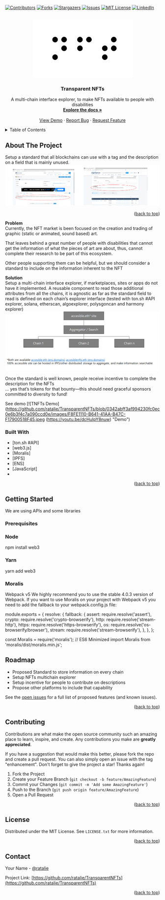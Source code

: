 <div id="top"></div>
<!--
*** USED BEST README Template so leaving the references - ngil 01/14/2022
*** Thanks for checking out the Best-README-Template. If you have a suggestion
*** that would make this better, please fork the repo and create a pull request
*** or simply open an issue with the tag "enhancement".
*** Don't forget to give the project a star!
*** Thanks again! Now go create something AMAZING! :D
-->



<!-- PROJECT SHIELDS -->
<!-- 
*** I'm using markdown "reference style" links for readability.
*** Reference links are enclosed in brackets [ ] instead of parentheses ( ).
*** See the bottom of this document for the declaration of the reference variables
*** for contributors-url, forks-url, etc. This is an optional, concise syntax you may use.
*** https://www.markdownguide.org/basic-syntax/#reference-style-links
-->
[![Contributors][contributors-shield]][contributors-url]
[![Forks][forks-shield]][forks-url]
[![Stargazers][stars-shield]][stars-url]
[![Issues][issues-shield]][issues-url]
[![MIT License][license-shield]][license-url]
[![LinkedIn][linkedin-shield]][linkedin-url]



<!-- PROJECT LOGO -->
<br />
<div align="center">
  <a href="https://github.com/ratalie/TransparentNFTs">
    <img src="images/nftb.png" alt="NFT">
  </a>

<h3 align="center">Transparent NFTs</h3>

  <p align="center">
    A multi-chain interface explorer, to make NFTs available to people with disabilities
    <br />
    <a href="https://github.com/ratalie/TransparentNFTs"><strong>Explore the docs »</strong></a>
    <br />
    <br />
    <a href="https://github.com/ratalie/TransparentNFTs">View Demo</a>
    ·
    <a href="https://github.com/ratalie/TransparentNFTs/issues">Report Bug</a>
    ·
    <a href="https://github.com/ratalie/TransparentNFTs/issues">Request Feature</a>
  </p>
</div>



<!-- TABLE OF CONTENTS -->
<details>
  <summary>Table of Contents</summary>
  <ol>
    <li>
      <a href="#about-the-project">About The Project</a>
      <ul>
        <li><a href="#built-with">Built With</a></li>
      </ul>
    </li>
    <li>
      <a href="#getting-started">Getting Started</a>
      <ul>
        <li><a href="#prerequisites">Prerequisites</a></li>
      </ul>
    </li>
    <li><a href="#roadmap">Roadmap</a></li>
    <li><a href="#contributing">Contributing</a></li>
    <li><a href="#license">License</a></li>
    <li><a href="#contact">Contact</a></li>
  </ol>
</details>



<!-- ABOUT THE PROJECT -->
## About The Project
Setup a standard that all blockchains can use with a tag and the description on a field that is mainly unused.
<img src="images/screen1.png">



<p align="right">(<a href="#top">back to top</a>)</p>
<b>Problem</b><br>
Currently, the NFT market is been focused on the creation and trading of graphic (static or animated, sound based) art.<br>

That leaves behind a great number of people with disabilities that cannot get the information of what the pieces of art are about, thus, cannot complete their research to be part of this ecosystem.<br>

Other people supporting them can be helpful, but we should consider a standard to include on the information inherent to the NFT<br>

<b>Solution</b><br>
Setup a multi-chain interface explorer, if marketplaces, sites or apps do not have it implemented. A reusable component to read those additional attributes from all the chains, it is agnostic as far as the standard field to read is defined on each chain’s explorer interface (tested with ton.sh #API explorer, solana, etherscan, algoexplorer, polysgoncan and harmony explorer)
<img src="images/screen2.png">
  
 Once the standard is well known, people receive incentive to complete the description for the NFTs <br>
… yes that’s tokens for that bounty—this should need graceful sponsors committed to diversity to fund!<br>


See demo
[![TNFTs Demo](https://github.com/ratalie/TransparentNFTs/blob/0342abff3af994230fc0ec0e6b3f4c7a090ccd0e/images/F8FE1110-B641-41AA-B47C-F17900518F45.jpeg (https://youtu.be/dcHuIpY8nuw) "Demo")

### Built With

* [ton.sh #API]
* [web3.js]
* [Moralis]
* [IPFS]
* [ENS]
* [JavaScript]
*


<p align="right">(<a href="#top">back to top</a>)</p>



<!-- GETTING STARTED -->
## Getting Started

We are using APIs and some libraries

### Prerequisites

### Node
npm install web3
### Yarn
yarn add web3
### Moralis
Webpack v5
We highly recommend you to use the stable 4.0.3 version of Webpack. If you want to use Moralis on your project with Webpack v5 you need to add the fallback to your webpack.config.js file:

module.exports = {
    resolve: {
        fallback: {
            assert: require.resolve('assert'),
            crypto: require.resolve('crypto-browserify'),
            http: require.resolve('stream-http'),
            https: require.resolve('https-browserify'),
            os: require.resolve('os-browserify/browser'),
            stream: require.resolve('stream-browserify'),
        },
    },
};

const Moralis = require('moralis');
// ES6 Minimized
import Moralis from 'moralis/dist/moralis.min.js';

## Roadmap

- Proposed Standard to store information on every chain 
- Setup NFTs multichain explorer
- Setup incentive for people to contribute on descriptions
- Propose other platforms to include that capability

See the [open issues](https://github.com/ratalie/TransparentNFTs/issues) for a full list of proposed features (and known issues).

<p align="right">(<a href="#top">back to top</a>)</p>



<!-- CONTRIBUTING -->
## Contributing

Contributions are what make the open source community such an amazing place to learn, inspire, and create. Any contributions you make are **greatly appreciated**.

If you have a suggestion that would make this better, please fork the repo and create a pull request. You can also simply open an issue with the tag "enhancement".
Don't forget to give the project a star! Thanks again!

1. Fork the Project
2. Create your Feature Branch (`git checkout -b feature/AmazingFeature`)
3. Commit your Changes (`git commit -m 'Add some AmazingFeature'`)
4. Push to the Branch (`git push origin feature/AmazingFeature`)
5. Open a Pull Request

<p align="right">(<a href="#top">back to top</a>)</p>



<!-- LICENSE -->
## License

Distributed under the MIT License. See `LICENSE.txt` for more information.

<p align="right">(<a href="#top">back to top</a>)</p>



<!-- CONTACT -->
## Contact

Your Name - [@ratalie](https://twitter.com/ratalie)  

Project Link: [https://github.com/ratalie/TransparentNFTs](https://github.com/ratalie/TransparentNFTs)

<p align="right">(<a href="#top">back to top</a>)</p>



<!-- MARKDOWN LINKS & IMAGES -->
<!-- https://www.markdownguide.org/basic-syntax/#reference-style-links -->
[contributors-shield]: https://img.shields.io/github/contributors/ratalie/TransparentNFTs.svg?style=for-the-badge
[contributors-url]: https://github.com/ratalie/TransparentNFTs/graphs/contributors
[forks-shield]: https://img.shields.io/github/forks/ratalie/TransparentNFTs.svg?style=for-the-badge
[forks-url]: https://github.com/ratalie/TransparentNFTs/network/members
[stars-shield]: https://img.shields.io/github/stars/ratalie/TransparentNFTs.svg?style=for-the-badge
[stars-url]: https://github.com/ratalie/TransparentNFTs/stargazers
[issues-shield]: https://img.shields.io/github/issues/ratalie/TransparentNFTs.svg?style=for-the-badge
[issues-url]: https://github.com/ratalie/TransparentNFTs/issues
[license-shield]: https://img.shields.io/github/license/ratalie/repo_name.svg?style=for-the-badge
[license-url]: https://github.com/ratalie/TransparentNFTs/blob/master/LICENSE.txt
[linkedin-shield]: https://img.shields.io/badge/-LinkedIn-black.svg?style=for-the-badge&logo=linkedin&colorB=555
[linkedin-url]: https://linkedin.com/in/nataliegil
[product-screenshot]: images/screenshot.png

